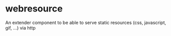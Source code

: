 webresource
===========

An extender component to be able to serve static resources (css, javascript, gif, ...) via http
